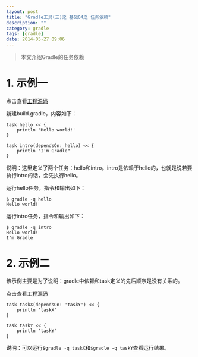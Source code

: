 ```yaml
---
layout: post
title: "Gradle工具(三)之 基础04之 任务依赖"
description: ""
category: gradle
tags: [gradle]
date: 2014-05-27 09:06
---
```


> 本文介绍Gradle的任务依赖


# 1. 示例一

点击查看[工程源码](https://github.com/wangkuiwu/gradle_demos/blob/master/basic/04_depends/build.gradle)

新建build.gradle，内容如下：

    task hello << {
        println 'Hello world!'
    }

    task intro(dependsOn: hello) << {
        println "I'm Gradle"
    }

说明：这里定义了两个任务：hello和intro。intro是依赖于hello的，也就是说若要执行intro的话，会先执行hello。  

运行hello任务，指令和输出如下：

    $ gradle -q hello
    Hello world!

运行intro任务，指令和输出如下：

    $ gradle -q intro
    Hello world!
    I'm Gradle


# 2. 示例二

该示例主要是为了说明：gradle中依赖和task定义的先后顺序是没有关系的。

点击查看[工程源码](https://github.com/wangkuiwu/gradle_demos/blob/master/basic/05_depends_order/build.gradle)

    task taskX(dependsOn: 'taskY') << {
        println 'taskX'
    }

    task taskY << {
        println 'taskY'
    }

说明：可以运行`$gradle -q taskX`和`$gradle -q taskY`查看运行结果。

